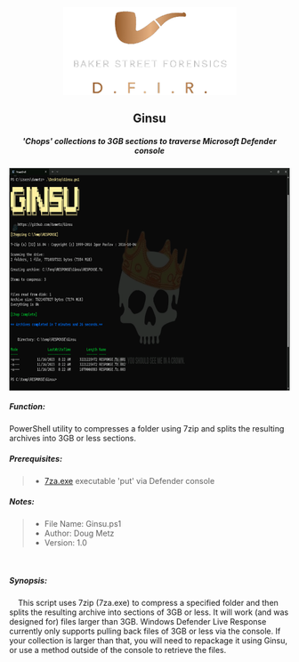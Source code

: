 <div align="center">
 <img style="padding:0;vertical-align:bottom;" height="158" width="311" src="BSF.png"/>
 <p>
  <h2>
   Ginsu
  </h2>
  <h5>
      'Chops' collections to 3GB sections to traverse Microsoft Defender console
   </h5>
<p>
<p>
 </div>
<div align="center">
  <img style="padding:0;vertical-align:bottom;" height="400" width="600" src="Screenshot.png"/>
  <div align="left">
  <h5>
   Function:
  </h5>

PowerShell utility to compresses a folder using 7zip and splits the resulting archives into 3GB or less sections.
<h5>
   Prerequisites:
</h5>

>- [7za.exe](https://www.7-zip.org/a/7z2301-extra.7z) executable 'put' via Defender console

<h5>
   Notes:
</h5>

>- File Name: Ginsu.ps1
>- Author: Doug Metz
>- Version: 1.0

    
<h5>
   Synopsis:
</h5>
    This script uses 7zip (7za.exe) to compress a specified folder and then splits the resulting archive into sections of 3GB or less. It will work (and was designed for) files larger than 3GB.  Windows Defender Live Response currently only supports pulling back files of 3GB or less via the console. If your collection is larger than that, you will need to repackage it using Ginsu, or use a method outside of the console to retrieve the files.